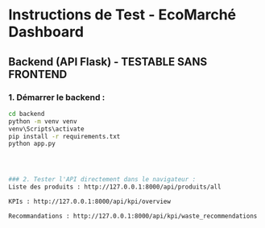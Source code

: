 # Instructions de Test - EcoMarché Dashboard

## Backend (API Flask) - TESTABLE SANS FRONTEND

### 1. Démarrer le backend :
```bash
cd backend
python -m venv venv
venv\Scripts\activate
pip install -r requirements.txt
python app.py




### 2. Tester l'API directement dans le navigateur :
Liste des produits : http://127.0.0.1:8000/api/produits/all

KPIs : http://127.0.0.1:8000/api/kpi/overview

Recommandations : http://127.0.0.1:8000/api/kpi/waste_recommendations